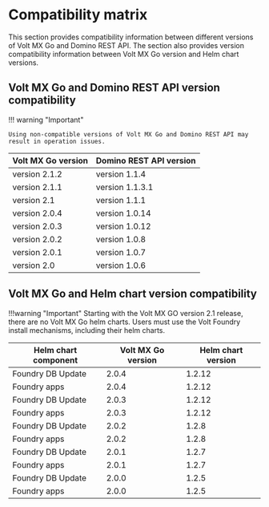 # Compatibility matrix

This section provides compatibility information between different versions of Volt MX Go and Domino REST API. The section also provides version compatibility information between Volt MX Go version and Helm chart versions.

## Volt MX Go and Domino REST API version compatibility 

!!! warning "Important"

    Using non-compatible versions of Volt MX Go and Domino REST API may result in operation issues.

|Volt MX Go version|Domino REST API version|
|----|----|
|version 2.1.2|version 1.1.4|
|version 2.1.1|version 1.1.3.1|
|version 2.1|version 1.1.1|
|version 2.0.4|version 1.0.14|
|version 2.0.3|version 1.0.12|
|version 2.0.2|version 1.0.8|
|version 2.0.1|version 1.0.7|
|version 2.0|version 1.0.6|

## Volt MX Go and Helm chart version compatibility

!!!warning "Important"
    Starting with the Volt MX GO version 2.1 release, there are no Volt MX Go helm charts. Users must use the Volt Foundry install mechanisms, including their helm charts.

|Helm chart component|Volt MX Go version|Helm chart version|
|----|----|----|
|Foundry DB Update|2.0.4|1.2.12|
|Foundry apps|2.0.4|1.2.12|
|Foundry DB Update|2.0.3|1.2.12|
|Foundry apps|2.0.3|1.2.12|
|Foundry DB Update|2.0.2|1.2.8|
|Foundry apps|2.0.2|1.2.8|
|Foundry DB Update|2.0.1|1.2.7|
|Foundry apps|2.0.1|1.2.7|
|Foundry DB Update|2.0.0|1.2.5|
|Foundry apps|2.0.0|1.2.5|

<!--
## Volt MX Go Plugin Installer, Volt Iris, and Volt Foundry version compatibility

|Volt MX Go Plugin Installer|Volt Iris|Volt Foundry|
|----|----|----|
||||
-->